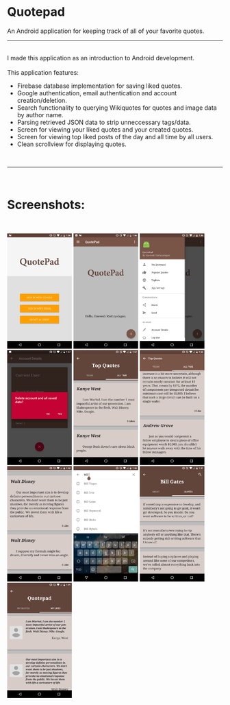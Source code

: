 # Quotepad
An Android application for keeping track of all of your favorite quotes.

<hr><br>
I made this application as an introduction to Android development.<br><br> This application features:
<ul>
<li>Firebase database implementation for saving liked quotes.</li>
<li>Google authentication, email authentication and account creation/deletion.</li>
<li>Search functionality to querying Wikiquotes for quotes and image data by author name.</li>
<li>Parsing retrieved JSON data to strip unneccessary tags/data.</li>
<li>Screen for viewing your liked quotes and your created quotes.</li>
<li>Screen for viewing top liked posts of the day and all time by all users.</li>
<li>Clean scrollview for displaying quotes.</li>
</ul>

<br><hr><br>
# Screenshots:
<br>
<p float="left">
<img src="https://github.com/hareesh-mathiy/Quotepad/blob/master/Screenshots/Screenshot_20180125-015612.png" width="30%"/>
<img src="https://github.com/hareesh-mathiy/Quotepad/blob/master/Screenshots/Screenshot_20180125-015630.png" width="30%"/>
<img src="https://github.com/hareesh-mathiy/Quotepad/blob/master/Screenshots/Screenshot_20180125-015653.png" width="30%"/>
<img src="https://github.com/hareesh-mathiy/Quotepad/blob/master/Screenshots/Screenshot_20180125-015715.png" width="30%"/>
<img src="https://github.com/hareesh-mathiy/Quotepad/blob/master/Screenshots/Screenshot_20180125-015758.png" width="30%"/>
<img src="https://github.com/hareesh-mathiy/Quotepad/blob/master/Screenshots/Screenshot_20180125-015804.png" width="30%"/>
<img src="https://github.com/hareesh-mathiy/Quotepad/blob/master/Screenshots/Screenshot_20180125-015820.png" width="30%"/>
<img src="https://github.com/hareesh-mathiy/Quotepad/blob/master/Screenshots/Screenshot_20180125-015858.png" width="30%"/>
<img src="https://github.com/hareesh-mathiy/Quotepad/blob/master/Screenshots/Screenshot_20180125-015917.png" width="30%"/>
<img src="https://github.com/hareesh-mathiy/Quotepad/blob/master/Screenshots/Screenshot_20180125-015942.png" width="30%"/>
</p>
